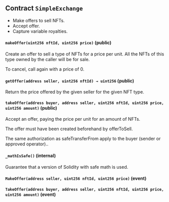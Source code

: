 ## Contract `SimpleExchange`

- Make offers to sell NFTs.
- Accept offer.
- Capture variable royalties.




#### `makeOffer(uint256 nftId, uint256 price)` (public)

Create an offer to sell a type of NFTs for a price per unit.
All the NFTs of this type owned by the caller will be for sale.

To cancel, call again with a price of 0.



#### `getOffer(address seller, uint256 nftId) → uint256` (public)

Return the price offered by the given seller for the given NFT type.



#### `takeOffer(address buyer, address seller, uint256 nftId, uint256 price, uint256 amount)` (public)

Accept an offer, paying the price per unit for an amount of NFTs.

The offer must have been created beforehand by offerToSell.

The same authorization as safeTransferFrom apply to the buyer (sender or approved operator)..



#### `_mathIsSafe()` (internal)

Guarantee that a version of Solidity with safe math is used.




#### `MakeOffer(address seller, uint256 nftId, uint256 price)` (event)





#### `TakeOffer(address buyer, address seller, uint256 nftId, uint256 price, uint256 amount)` (event)





